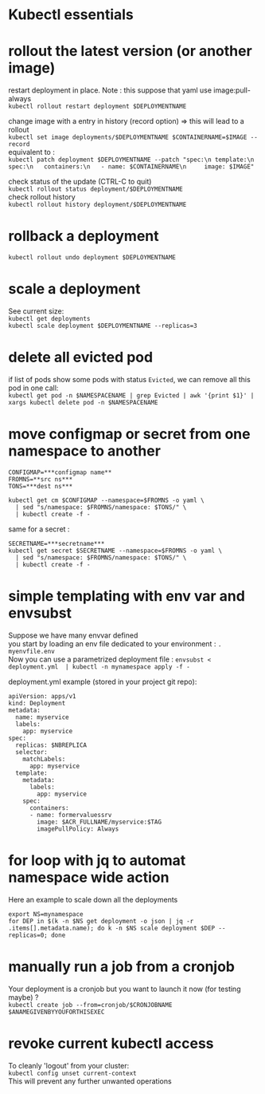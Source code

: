 # Kubectl essentials

# rollout the latest version (or another image)
restart deployment in place. Note : this suppose that yaml use image:pull-always \
`kubectl rollout restart deployment $DEPLOYMENTNAME`
 
change image with a entry in history (record option) => this will lead to a rollout \
`kubectl set image deployments/$DEPLOYMENTNAME $CONTAINERNAME=$IMAGE --record`  
equivalent to :   
`kubectl patch deployment $DEPLOYMENTNAME --patch "spec:\n template:\n  spec:\n   containers:\n   - name: $CONTAINERNAME\n     image: $IMAGE"`  

check status of the update (CTRL-C to quit)  
`kubectl rollout status deployment/$DEPLOYMENTNAME`  
check rollout history  
`kubectl rollout history deployment/$DEPLOYMENTNAME`  


# rollback a deployment
`kubectl rollout undo deployment $DEPLOYMENTNAME`

# scale a deployment
See current size: \
`kubectl get deployments` \
`kubectl scale deployment $DEPLOYMENTNAME --replicas=3`

# delete all evicted pod
if list of pods show some pods with status `Evicted`, we can remove all this pod in one call: \
`kubectl get pod -n $NAMESPACENAME | grep Evicted | awk '{print $1}' | xargs kubectl delete pod -n $NAMESPACENAME`

# move configmap or secret from one namespace to another
```
CONFIGMAP=***configmap name**
FROMNS=**src ns***
TONS=***dest ns***

kubectl get cm $CONFIGMAP --namespace=$FROMNS -o yaml \
  | sed "s/namespace: $FROMNS/namespace: $TONS/" \
  | kubectl create -f -  
```

same for a secret : 
```
SECRETNAME=***secretname***
kubectl get secret $SECRETNAME --namespace=$FROMNS -o yaml \
  | sed "s/namespace: $FROMNS/namespace: $TONS/" \
  | kubectl create -f -
 ```
 
# simple templating with env var and envsubst

Suppose we have many envvar defined  
you start by loading an env file dedicated to your environment : `. myenvfile.env`  
Now you can use a parametrized deployment file : `envsubst < deployment.yml  | kubectl -n mynamespace apply -f -`

deployment.yml example (stored in your project git repo):
```
apiVersion: apps/v1
kind: Deployment
metadata:
  name: myservice
  labels:
    app: myservice
spec:
  replicas: $NBREPLICA
  selector:
    matchLabels:
      app: myservice
  template:
    metadata:
      labels:
        app: myservice
    spec:
      containers:
      - name: formervaluessrv
        image: $ACR_FULLNAME/myservice:$TAG
        imagePullPolicy: Always  
```

# for loop with jq to automat namespace wide action

Here an example to scale down all the deployments
```
export NS=mynamespace
for DEP in $(k -n $NS get deployment -o json | jq -r .items[].metadata.name); do k -n $NS scale deployment $DEP --replicas=0; done
```

# manually run a job from a cronjob

Your deployment is a cronjob but you want to launch it now (for testing maybe) ?  
`kubectl create job --from=cronjob/$CRONJOBNAME $ANAMEGIVENBYYOUFORTHISEXEC`

# revoke current kubectl access

To cleanly 'logout' from your cluster:  
`kubectl config unset current-context`  
This will prevent any further unwanted operations
